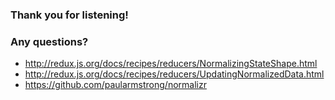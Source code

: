 ### Thank you for listening!
### Any questions?

- http://redux.js.org/docs/recipes/reducers/NormalizingStateShape.html
- http://redux.js.org/docs/recipes/reducers/UpdatingNormalizedData.html
- https://github.com/paularmstrong/normalizr
